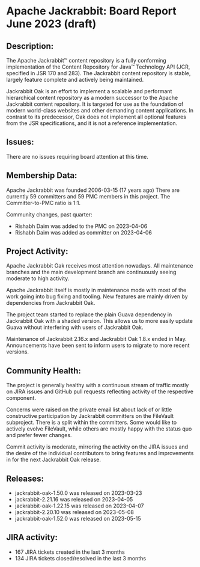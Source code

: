 <!--
   Licensed to the Apache Software Foundation (ASF) under one or more
   contributor license agreements.  See the NOTICE file distributed with
   this work for additional information regarding copyright ownership.
   The ASF licenses this file to You under the Apache License, Version 2.0
   (the "License"); you may not use this file except in compliance with
   the License.  You may obtain a copy of the License at

       http://www.apache.org/licenses/LICENSE-2.0

   Unless required by applicable law or agreed to in writing, software
   distributed under the License is distributed on an "AS IS" BASIS,
   WITHOUT WARRANTIES OR CONDITIONS OF ANY KIND, either express or implied.
   See the License for the specific language governing permissions and
   limitations under the License.
-->
Apache Jackrabbit: Board Report June 2023 (draft)
==============================================

## Description: 
The Apache Jackrabbit™ content repository is a fully conforming
implementation of the Content Repository for Java™ Technology API
(JCR, specified in JSR 170 and 283). The Jackrabbit content 
repository is stable, largely feature complete and actively being
maintained.
 
Jackrabbit Oak is an effort to implement a scalable and performant 
hierarchical content repository as a modern successor to the Apache
Jackrabbit content repository. It is targeted for use as the 
foundation of modern world-class websites and other demanding 
content applications. In contrast to its predecessor, Oak does not 
implement all optional features from the JSR specifications, and it 
is not a reference implementation. 
   
## Issues: 
There are no issues requiring board attention at this time.
   
## Membership Data:

Apache Jackrabbit was founded 2006-03-15 (17 years ago)
There are currently 59 committers and 59 PMC members in this project.
The Committer-to-PMC ratio is 1:1.

Community changes, past quarter:
- Rishabh Daim was added to the PMC on 2023-04-06
- Rishabh Daim was added as committer on 2023-04-06

## Project Activity: 
Apache Jackrabbit Oak receives most attention nowadays. All 
maintenance branches and the main development branch are 
continuously seeing moderate to high activity.

Apache Jackrabbit itself is mostly in maintenance mode with most of 
the work going into bug fixing and tooling. New features are mainly
driven by dependencies from Jackrabbit Oak.

The project team started to replace the plain Guava dependency in 
Jackrabbit Oak with a shaded version. This allows us to more easily
update Guava without interfering with users of Jackrabbit Oak.

Maintenance of Jackrabbit 2.16.x and Jackrabbit Oak 1.8.x ended in
May. Announcements have been sent to inform users to migrate to
more recent versions.

## Community Health:
The project is generally healthy with a continuous stream of traffic
mostly on JIRA issues and GitHub pull requests reflecting activity of
the respective component. 

Concerns were raised on the private email list about lack of or little
constructive participation by Jackrabbit committers on the FileVault
subproject. There is a split within the committers. Some would like to
actively evolve FileVault, while others are mostly happy with the status
quo and prefer fewer changes. 

Commit activity is moderate, mirroring the activity on the 
JIRA issues and the desire of the individual contributors to bring
features and improvements in for the next Jackrabbit Oak release.

## Releases:

- jackrabbit-oak-1.50.0 was released on 2023-03-23
- jackrabbit-2.21.16 was released on 2023-04-05
- jackrabbit-oak-1.22.15 was released on 2023-04-07
- jackrabbit-2.20.10 was released on 2023-05-08
- jackrabbit-oak-1.52.0 was released on 2023-05-15 

## JIRA activity:

- 167 JIRA tickets created in the last 3 months
- 134 JIRA tickets closed/resolved in the last 3 months
 